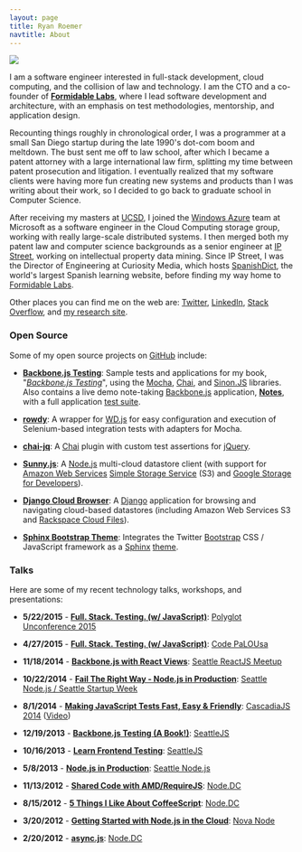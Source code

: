 ```yaml
---
layout: page
title: Ryan Roemer
navtitle: About
---
```


<img class="bordered pull-right about"
     src="{{ site.url }}{{ site.baseurl }}media/img/portrait/forest.jpg" />

I am a software engineer interested in full-stack development, cloud computing,
and the collision of law and technology. I am the CTO and a co-founder
of **[Formidable Labs](http://formidablelabs.com/)**, where I lead software
development and architecture, with an emphasis on test methodologies,
mentorship, and application design.

Recounting things roughly in chronological order, I was a programmer at a small
San Diego startup during the late 1990's dot-com boom and meltdown. The bust
sent me off to law school, after which I became a patent attorney with a large
international law firm, splitting my time between patent prosecution and
litigation. I eventually realized that my software clients were having more fun
creating new systems and products than I was writing about their work, so I
decided to go back to graduate school in Computer Science.

After receiving my masters at [UCSD](http://cse.ucsd.edu), I joined the
[Windows Azure](http://www.microsoft.com/windowsazure/) team at Microsoft as a
software engineer in the Cloud Computing storage group, working with really
large-scale distributed systems. I then merged both my patent law and
computer science backgrounds as a senior engineer at
[IP Street](http://www.ipstreet.com/), working on intellectual property data
mining. Since IP Street, I was the Director of Engineering at
Curiosity Media, which hosts [SpanishDict](http://spanishdict.com), the world's
largest Spanish learning website, before finding my way home to
[Formidable Labs](http://formidablelabs.com/).

Other places you can find me  on the web are:
[Twitter](https://twitter.com/ryan_roemer),
[LinkedIn](http://www.linkedin.com/in/ryanroemer),
[Stack Overflow](http://stackoverflow.com/users/741892/ryan-roemer),
and [my research site](http://ryanroemer.com).

### Open Source

Some of my open source projects on [GitHub](https://github.com/ryan-roemer) include:

* **[Backbone.js Testing](http://backbone-testing.com)**: Sample tests and
  applications for my book,
  "*[Backbone.js Testing](http://www.packtpub.com/backbonejs-testing/book)*",
  using the
  [Mocha](http://mochajs.org/), [Chai](http://chaijs.com/), and
  [Sinon.JS](http://sinonjs.org/) libraries. Also contains a live demo
  note-taking [Backbone.js](http://backbonejs.org/) application,
  **[Notes](http://backbone-testing.com/notes/app/index.html)**,
  with a full application
  [test suite](http://backbone-testing.com/notes/test/test.html).

* **[rowdy](https://github.com/FormidableLabs/rowdy)**: A wrapper
  for [WD.js](https://github.com/admc/wd) for easy configuration and execution
  of Selenium-based integration tests with adapters for Mocha.

* **[chai-jq](http://formidablelabs.github.io/chai-jq/)**: A
  [Chai](http://chaijs.com/) plugin with custom test assertions for
  [jQuery](http://jquery.com/).

* **[Sunny.js](http://sunnyjs.org)**: A [Node.js](http://nodejs.org/)
  multi-cloud datastore client (with support for
  [Amazon Web Services](http://aws.amazon.com/)
  [Simple Storage Service](http://aws.amazon.com/s3/) (S3) and
  [Google Storage for Developers](http://code.google.com/apis/storage/)).

* **[Django Cloud Browser](http://ryan-roemer.github.com/django-cloud-browser/)**:
  A [Django](http://www.djangoproject.com/) application for browsing and
  navigating cloud-based datastores (including Amazon Web Services S3 and
  [Rackspace Cloud Files](http://www.rackspace.com/cloud/)).

* **[Sphinx Bootstrap Theme](http://ryan-roemer.github.com/sphinx-bootstrap-theme/)**:
  Integrates the Twitter [Bootstrap](http://twitter.github.com/bootstrap/)
  CSS / JavaScript framework as a [Sphinx](http://sphinx.pocoo.org/)
  [theme](http://sphinx.pocoo.org/theming.html).

### Talks

Here are some of my recent technology talks, workshops, and presentations:

* **5/22/2015** -
  [**Full. Stack. Testing. (w/ JavaScript)**](http://full-stack-testing.formidablelabs.com/):
  [Polyglot Unconference 2015](http://www.polyglotconf.com/)

* **4/27/2015** -
  [**Full. Stack. Testing. (w/ JavaScript)**](http://full-stack-testing.formidablelabs.com/):
  [Code PaLOUsa](http://www.codepalousa.com/)

* **11/18/2014** -
  **[Backbone.js with React Views](http://slides.formidablelabs.com/201411-react-backbone.html)**:
  [Seattle ReactJS Meetup](http://www.meetup.com/seattle-react-js/events/216736502/)

* **10/22/2014** -
  **[Fail The Right Way - Node.js in Production](http://ssw2014.formidablelabs.com/)**:
  [Seattle Node.js / Seattle Startup Week](http://www.meetup.com/Seattle-Node-js/events/210801942/)

* **8/1/2014** -
  **[Making JavaScript Tests Fast, Easy &amp; Friendly](http://cascadiajs2014.formidablelabs.com/)**:
  [CascadiaJS 2014](http://2014.cascadiajs.com/)
  ([Video](http://youtu.be/BK3dQUjwo9Q?list=UUIP244iNzbn4iEkDOgczvcQ))

* **12/19/2013** -
  **[Backbone.js Testing (A Book!)](http://formidablelabs.github.io/seattlejs-lightning-testing/)**:
  [SeattleJS](http://www.meetup.com/seattlejs/events/151742732/)

* **10/16/2013** -
  **[Learn Frontend Testing](http://formidablelabs.github.io/learn-frontend-testing/)**:
  [SeattleJS](http://www.meetup.com/seattlejs/events/139993642/)

* **5/8/2013** -
  **[Node.js in Production](http://ryan-roemer.github.io/seanode-prod-talk/)**:
  [Seattle Node.js](http://seanode.github.io/2013/04/24/seattle-nodejs-may-meetup/)

* **11/13/2012** -
  **[Shared Code with AMD/RequireJS](http://ryan-roemer.github.io/nodedc-requirejs-talk/)**:
  [Node.DC](http://www.meetup.com/node-dc/events/89233812/)

* **8/15/2012** -
  **[5 Things I Like About CoffeeScript](http://ryan-roemer.github.io/nodedc-coffeescript-talk/)**:
  [Node.DC](http://www.meetup.com/node-dc/events/73746422/)

* **3/20/2012** -
  **[Getting Started with Node.js in the Cloud](http://ryan-roemer.github.io/novanode-cloud-talk/)**:
  [Nova Node](http://www.meetup.com/Nova-Node/events/52749282/)

* **2/20/2012** -
  **[async.js](http://ryan-roemer.github.io/nodedc-async-talk)**:
  [Node.DC](http://www.meetup.com/node-dc/events/49905452/)
